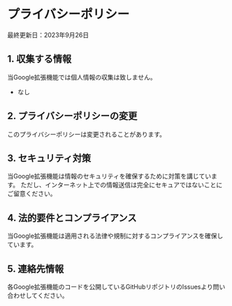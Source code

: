 # プライバシーポリシー

最終更新日：2023年9月26日

## 1. 収集する情報
当Google拡張機能では個人情報の収集は致しません。
- なし

## 2. プライバシーポリシーの変更
このプライバシーポリシーは変更されることがあります。

## 3. セキュリティ対策
当Google拡張機能は情報のセキュリティを確保するために対策を講じています。
ただし、インターネット上での情報送信は完全にセキュアではないことにご留意ください。

## 4. 法的要件とコンプライアンス
当Google拡張機能は適用される法律や規制に対するコンプライアンスを確保しています。

## 5. 連絡先情報
各Google拡張機能のコードを公開しているGitHubリポジトリのIssuesより問い合わせしてください。
